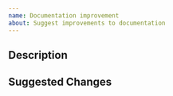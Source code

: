 ```yaml
---
name: Documentation improvement
about: Suggest improvements to documentation
---
```


## Description

<!-- Describe the area of documentation that needs improvement. -->

## Suggested Changes

<!-- Provide details on what changes or additions you'd like to see in the documentation. -->
